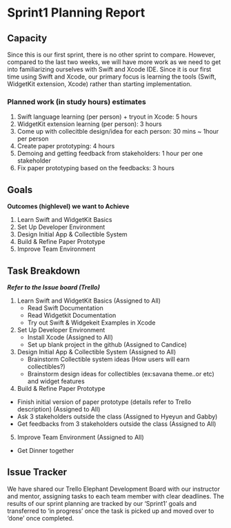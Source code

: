 # Sprint1 Planning Report 

## Capacity

Since this is our first sprint, there is no other sprint to compare. 
However, compared to the last two weeks, we will have more work as we need to get into familiarizing ourselves with Swift and Xcode IDE. 
Since it is our first time using Swift and Xcode, our primary focus is learning the tools (Swift, WidgetKit extension, Xcode) rather than starting implementation.

### Planned work (in study hours) estimates
1. Swift language learning (per person) + tryout in Xcode: 5 hours
2. WidgetKit extension learning (per person): 3 hours
3. Come up with collecitble design/idea for each person: 30 mins ~ 1hour per person
4. Create paper prototyping: 4 hours
5. Demoing and getting feedback from stakeholders: 1 hour per one stakeholder
6. Fix paper prototyping based on the feedbacks: 3 hours


## Goals 
**Outcomes (highlevel) we want to Achieve**
1. Learn Swift and WidgetKit Basics
2. Set Up Developer Environment
3. Design Initial App & Collectible System
4. Build & Refine Paper Prototype
5. Improve Team Environment

## Task Breakdown
***Refer to the Issue board (Trello)***
1. Learn Swift and WidgetKit Basics (Assigned to All)
   - Read Swift Documentation
   - Read Widgetkit Documentation
   - Try out Swift & Widgekeit Examples in Xcode
2. Set Up Developer Environment
   - Install Xcode   (Assigned to All)
   - Set up blank project in the github  (Assigned to Candice)
3. Design Initial App & Collectible System  (Assigned to All)
   - Brainstorm Collectible system ideas (How users will earn collectibles?)
   - Brainstorm design ideas for collectibles (ex:savana theme..or etc) and widget features
4. Build & Refine Paper Prototype 
  - Finish initial version of paper prototype (details refer to Trello description)  (Assigned to All)
  - Ask 3 stakeholders outside the class  (Assigned to Hyeyun and Gabby)
  - Get feedbacks from 3 stakeholders outside the class  (Assigned to All)
5. Improve Team Environment  (Assigned to All)
  - Get Dinner together

## Issue Tracker
We have shared our Trello Elephant Development Board with our instructor and mentor, assigning tasks to each team member with clear deadlines. 
The results of our sprint planning are tracked by our ‘Sprint1’ goals and transferred to ‘in progress’ once the task is picked up and moved over to ‘done’ once completed.  
